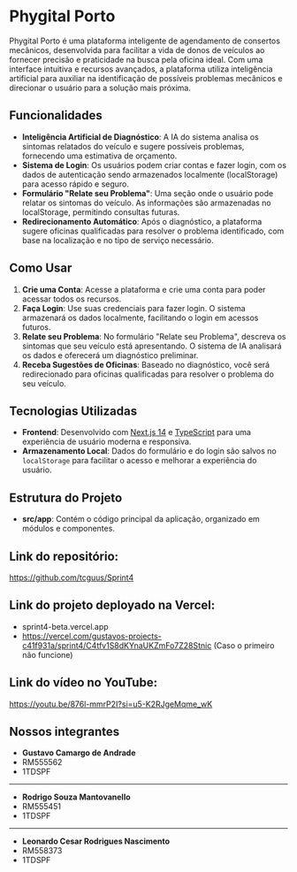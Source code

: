 # Phygital Porto

Phygital Porto é uma plataforma inteligente de agendamento de consertos mecânicos, desenvolvida para facilitar a vida de donos de veículos ao fornecer precisão e praticidade na busca pela oficina ideal. Com uma interface intuitiva e recursos avançados, a plataforma utiliza inteligência artificial para auxiliar na identificação de possíveis problemas mecânicos e direcionar o usuário para a solução mais próxima.

## Funcionalidades

- **Inteligência Artificial de Diagnóstico**: A IA do sistema analisa os sintomas relatados do veículo e sugere possíveis problemas, fornecendo uma estimativa de orçamento.
- **Sistema de Login**: Os usuários podem criar contas e fazer login, com os dados de autenticação sendo armazenados localmente (localStorage) para acesso rápido e seguro.
- **Formulário "Relate seu Problema"**: Uma seção onde o usuário pode relatar os sintomas do veículo. As informações são armazenadas no localStorage, permitindo consultas futuras.
- **Redirecionamento Automático**: Após o diagnóstico, a plataforma sugere oficinas qualificadas para resolver o problema identificado, com base na localização e no tipo de serviço necessário.

## Como Usar

1. **Crie uma Conta**: Acesse a plataforma e crie uma conta para poder acessar todos os recursos.
2. **Faça Login**: Use suas credenciais para fazer login. O sistema armazenará os dados localmente, facilitando o login em acessos futuros.
3. **Relate seu Problema**: No formulário "Relate seu Problema", descreva os sintomas que seu veículo está apresentando. O sistema de IA analisará os dados e oferecerá um diagnóstico preliminar.
4. **Receba Sugestões de Oficinas**: Baseado no diagnóstico, você será redirecionado para oficinas qualificadas para resolver o problema do seu veículo.

## Tecnologias Utilizadas

- **Frontend**: Desenvolvido com [Next.js 14](https://nextjs.org/) e [TypeScript](https://www.typescriptlang.org/) para uma experiência de usuário moderna e responsiva.
- **Armazenamento Local**: Dados do formulário e do login são salvos no `localStorage` para facilitar o acesso e melhorar a experiência do usuário.

## Estrutura do Projeto

- **src/app**: Contém o código principal da aplicação, organizado em módulos e componentes.

## Link do repositório:
   https://github.com/tcguus/Sprint4

## Link do projeto deployado na Vercel:
- sprint4-beta.vercel.app
- https://vercel.com/gustavos-projects-c41f931a/sprint4/C4tfv1S8dKYnaUKZmFo7Z28Stnic (Caso o primeiro não funcione)

## Link do vídeo no YouTube:
   https://youtu.be/876l-mmrP2I?si=u5-K2RJgeMqme_wK

## Nossos integrantes
- **Gustavo Camargo de Andrade**
- RM555562
- 1TDSPF
-------------------------------------------
- **Rodrigo Souza Mantovanello**
- RM555451
- 1TDSPF
-------------------------------------------
- **Leonardo Cesar Rodrigues Nascimento**
- RM558373
- 1TDSPF
